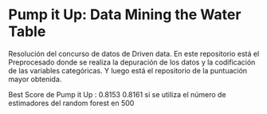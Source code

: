# Pump it Up: Data Mining the Water Table

Resolución del concurso de datos de Driven data. 
En este repositorio está el Preprocesado donde se realiza la depuración de los datos y la codificación de las variables categóricas. Y luego está el repositorio de la puntuación mayor obtenida. 

Best Score de Pump it Up : 0.8153
0.8161 si se utiliza el número de estimadores del random forest en 500



